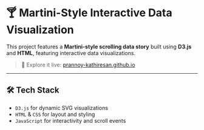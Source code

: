 # 🍸 Martini-Style Interactive Data Visualization

This project features a **Martini-style scrolling data story** built using **D3.js** and **HTML**, featuring interactive data visualizations.
> 🔗 Explore it live: [prannoy-kathiresan.github.io](https://prannoy-kathiresan.github.io/)

---

## 🛠 Tech Stack

- `D3.js` for dynamic SVG visualizations  
- `HTML` & `CSS` for layout and styling  
- `JavaScript` for interactivity and scroll events
